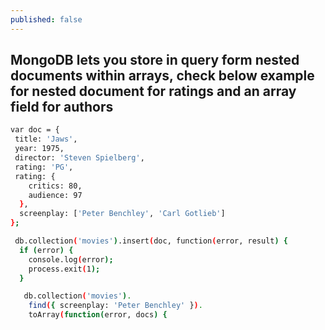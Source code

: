 ```yaml
---
published: false
---
```

## MongoDB lets you store in query form nested documents within arrays, check below example for nested document for ratings and an array field for authors

  ~~~ bash
  var doc = {
   title: 'Jaws',
   year: 1975,
   director: 'Steven Spielberg',
   rating: 'PG',
   rating: {
      critics: 80,
      audience: 97
    },
    screenplay: ['Peter Benchley', 'Carl Gotlieb']
  };

   db.collection('movies').insert(doc, function(error, result) {
    if (error) {
      console.log(error);
      process.exit(1);
    }

     db.collection('movies').
      find({ screenplay: 'Peter Benchley' }).
      toArray(function(error, docs) {
   ~~~
